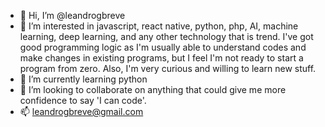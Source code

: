 - 👋 Hi, I’m @leandrogbreve
- 👀 I’m interested in javascript, react native, python, php, AI, machine learning, deep learning, 
  and any other technology that is trend. I've got good programming logic as I'm usually able to understand codes and make changes in existing programs, 
  but I feel I'm not ready to start a program from zero. Also, I'm very curious and willing to learn new stuff.
- 🌱 I’m currently learning python
- 💞️ I’m looking to collaborate on anything that could give me more confidence to say 'I can code'.
- 📫 leandrogbreve@gmail.com

<!---
leandrogbreve/leandrogbreve is a ✨ special ✨ repository because its `README.md` (this file) appears on your GitHub profile.
You can click the Preview link to take a look at your changes.
--->
